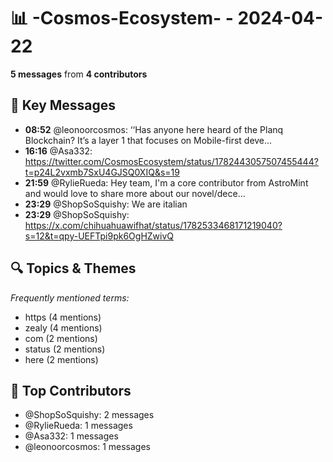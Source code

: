 # 📊 -Cosmos-Ecosystem- - 2024-04-22
**5 messages** from **4 contributors**

## 💬 Key Messages
- **08:52** @leonoorcosmos: ‘‘Has anyone here heard of the Planq Blockchain? It’s a layer 1 that focuses on Mobile-first deve...
- **16:16** @Asa332: https://twitter.com/CosmosEcosystem/status/1782443057507455444?t=p24L2vxmb7SxU4GJSQ0XIQ&s=19
- **21:59** @RylieRueda: Hey team, I'm a core contributor from AstroMint and would love to share more about our novel/dece...
- **23:29** @ShopSoSquishy: We are italian
- **23:29** @ShopSoSquishy: https://x.com/chihuahuawifhat/status/1782533468171219040?s=12&t=qpy-UEFTpi9pk6OgHZwivQ

## 🔍 Topics & Themes
*Frequently mentioned terms:*
- https (4 mentions)
- zealy (4 mentions)
- com (2 mentions)
- status (2 mentions)
- here (2 mentions)

## 👥 Top Contributors
- @ShopSoSquishy: 2 messages
- @RylieRueda: 1 messages
- @Asa332: 1 messages
- @leonoorcosmos: 1 messages